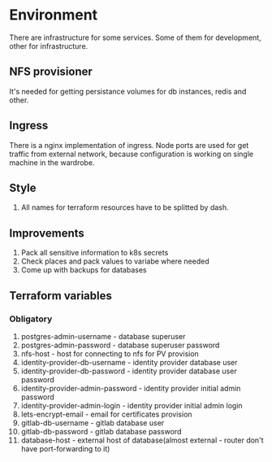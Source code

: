 # Environment

There are infrastructure for some services. Some of them for development, other for infrastructure.

## NFS provisioner

It's needed for getting persistance volumes for db instances, redis and other.

## Ingress

There is a nginx implementation of ingress. Node ports are used for get traffic from external network, because configuration is working on single machine in the wardrobe.

## Style

1. All names for terraform resources have to be splitted by dash.

## Improvements

1. Pack all sensitive information to k8s secrets
2. Check places and pack values to variabe where needed
3. Come up with backups for databases

## Terraform variables

### Obligatory

1. postgres-admin-username - database superuser
2. postgres-admin-password - database superuser password
3. nfs-host - host for connecting to nfs for PV provision
4. identity-provider-db-username - identity provider database user
5. identity-provider-db-password - identity provider database user password
6. identity-provider-admin-password - identity provider initial admin password
7. identity-provider-admin-login - identity provider initial admin login
8. lets-encrypt-email - email for certificates provision
9. gitlab-db-username - gitlab database user
10. gitlab-db-password - gitlab database password
11. database-host - external host of database(almost external - router don't have port-forwarding to it)